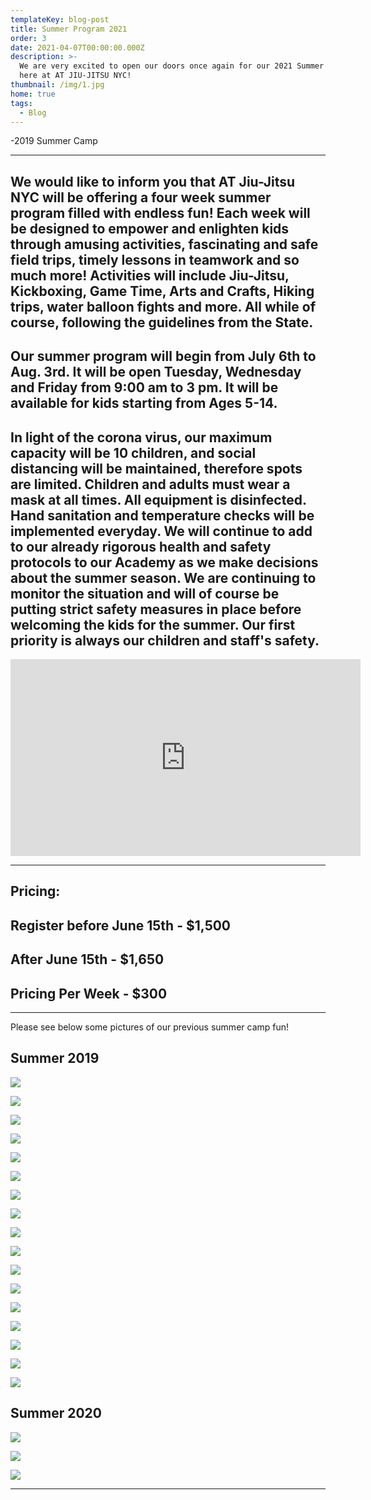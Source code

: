 ```yaml
---
templateKey: blog-post
title: Summer Program 2021
order: 3
date: 2021-04-07T00:00:00.000Z
description: >-
  We are very excited to open our doors once again for our 2021 Summer Program
  here at AT JIU-JITSU NYC! 
thumbnail: /img/1.jpg
home: true
tags:
  - Blog
---
```

\-2019 Summer Camp

- - -

## We would like to inform you that AT Jiu-Jitsu NYC will be offering a four week summer program filled with endless fun! Each week will be designed to empower and enlighten kids through amusing activities, fascinating and safe field trips, timely lessons in teamwork and so much more! Activities will include Jiu-Jitsu, Kickboxing, Game Time, Arts and Crafts, Hiking trips, water balloon fights and more. All while of course, following the guidelines from the State.

## **Our summer program will begin from July 6th to Aug. 3rd. It will be open Tuesday, Wednesday and Friday from 9:00 am to 3 pm. It will be available for kids starting from Ages 5-14.**

## **In light of the corona virus, our maximum capacity will be 10 children, and social distancing will be maintained, therefore spots are limited. Children and adults must wear a mask at all times. All equipment is disinfected. Hand sanitation and temperature checks will be implemented everyday. We will continue to add to our already rigorous health and safety protocols to our Academy as we make decisions about the summer season. We are continuing to monitor the situation and will of course be putting strict safety measures in place before welcoming the kids for the summer.**  **Our first priority is always our children and staff's safety.**

<iframe width="560" height="315" src="https://www.youtube.com/embed/Q7Vyr-vlrq4" title="YouTube video player" frameborder="0" allow="accelerometer; autoplay; clipboard-write; encrypted-media; gyroscope; picture-in-picture" allowfullscreen></iframe>

- - -

## **Pricing:**

## **Register before June 15th - $1,500**

## **After June 15th - $1,650**

## **Pricing Per Week - $300**


<div id="smart-button-container">
      <div style="text-align: center;">
        <div id="paypal-button-container"></div>
      </div>
    </div>
  <script src="https://www.paypal.com/sdk/js?client-id=ATdPFT3afgZUKg_dM-HSk1FA5-iINUFHq7QSXMY2kbmufGeOjz8FsPWb-lrDxtFmPikAVIgabGlJJZQD&currency=USD" data-sdk-integration-source="button-factory"></script>
  <script>
    function initPayPalButton() {
      paypal.Buttons({
        style: {
          shape: 'pill',
          color: 'gold',
          layout: 'vertical',
          label: 'checkout',
          
        },

        createOrder: function(data, actions) {
          return actions.order.create({
            purchase_units: [{"description":"AT JIU-JITSU NYC KIDS SUMMER PROGRAM","amount":{"currency_code":"USD","value":1.09,"breakdown":{"item_total":{"currency_code":"USD","value":1},"shipping":{"currency_code":"USD","value":0},"tax_total":{"currency_code":"USD","value":0.09}}}}]
          });
        },

        onApprove: function(data, actions) {
          return actions.order.capture().then(function(details) {
            alert('Transaction completed by ' + details.payer.name.given_name + '!');
          });
        },

        onError: function(err) {
          console.log(err);
        }
      }).render('#paypal-button-container');
    }
    initPayPalButton();
  </script>


- - -

Please see below some pictures of our previous summer camp fun! 

## **Summer 2019**

![](/img/dsc03545.jpg)

![](/img/img_7284.jpg)

![](/img/6.jpg)

![](/img/11.jpg)

![](/img/5.jpg)

![](/img/img_7332.jpg)

![](/img/img_7412.jpg)

![](/img/10.jpg)

![](/img/dsc03249.jpg)

![](/img/7.jpg)

![](/img/dsc03300-1-.jpg)

![](/img/13.jpg)

![](/img/img_7331.jpg)

![](/img/4.jpg)

![](/img/img_7395.jpg)

![](/img/9.jpg)

![](/img/dsc03295-1-.jpg)

## **Summer 2020**

![](/img/img_1831.jpg)

![](/img/videocapture_20200818-191038.jpg)

![](/img/img_1861.jpg)

- - -
